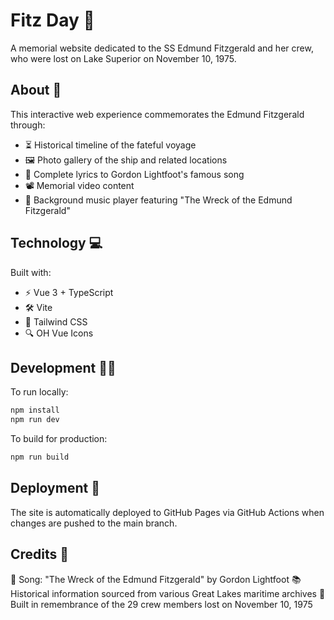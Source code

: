 # Fitz Day 🚢

A memorial website dedicated to the SS Edmund Fitzgerald and her crew, who were lost on Lake Superior on November 10, 1975.

## About 📖

This interactive web experience commemorates the Edmund Fitzgerald through:

- ⏳ Historical timeline of the fateful voyage
- 🖼️ Photo gallery of the ship and related locations
- 🎵 Complete lyrics to Gordon Lightfoot's famous song
- 📽️ Memorial video content
- 🎼 Background music player featuring "The Wreck of the Edmund Fitzgerald"

## Technology 💻

Built with:

- ⚡ Vue 3 + TypeScript
- 🛠️ Vite
- 🎨 Tailwind CSS
- 🔍 OH Vue Icons

## Development 👨‍💻

To run locally:

```sh
npm install
npm run dev
```

To build for production:

```sh
npm run build
```

## Deployment 🚀

The site is automatically deployed to GitHub Pages via GitHub Actions when changes are pushed to the main branch.

## Credits 🙏

🎸 Song: "The Wreck of the Edmund Fitzgerald" by Gordon Lightfoot
📚 Historical information sourced from various Great Lakes maritime archives
💫 Built in remembrance of the 29 crew members lost on November 10, 1975
